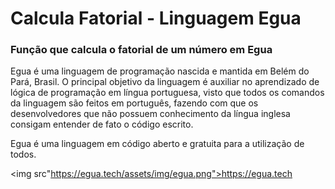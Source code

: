 <h1>Calcula Fatorial - Linguagem Egua</h1>
<h3>Função que calcula o fatorial de um número em Egua</h3>
<p>
Egua é uma linguagem de programação nascida e mantida em Belém do Pará, Brasil. O principal objetivo da linguagem é auxiliar no aprendizado de lógica de programação em língua portuguesa, visto que todos os comandos da linguagem são feitos em português, fazendo com que os desenvolvedores que não possuem conhecimento da língua inglesa consigam entender de fato o código escrito.
</p>
Egua é uma linguagem em código aberto e gratuita para a utilização de todos.

<img src"https://egua.tech/assets/img/egua.png">https://egua.tech
